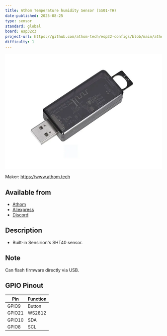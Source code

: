 ```yaml
---
title: Athom Temperature humidity Sensor (SS01-TH)
date-published: 2025-08-25
type: sensor
standard: global
board: esp32c3
project-url: https://github.com/athom-tech/esp32-configs/blob/main/athom-sht40-sensor.yaml
difficulty: 1
---
```


![SS01-CO2](SS01-TH.webp "Athom Temperature humidity Sensor - SS01-TH")

Maker: <https://www.athom.tech>

## Available from

- [Athom](https://www.athom.tech/blank-1/tempreture-and-humidity-sensor)
- [Aliexpress](https://www.aliexpress.com/item/1005009637778878.html)
- [Discord](https://discord.gg/tHdBmXCwRj)

## Description

- Built-in Sensirion's SHT40 sensor.

## Note

Can flash firmware directly via USB.

## GPIO Pinout

| Pin    | Function |
| ------ | -------- |
| GPIO9  | Button   |
| GPIO21 | WS2812   |
| GPIO10 | SDA      |
| GPIO8  | SCL      |
